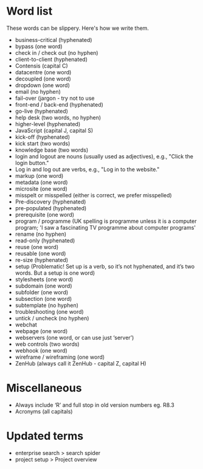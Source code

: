 # Word list
These words can be slippery. Here's how we write them.

- business-critical (hyphenated)
- bypass (one word)
- check in / check out (no hyphen)
- client-to-client (hyphenated)
- Contensis (capital C)
- datacentre (one word)
- decoupled (one word)
- dropdown (one word)
- email (no hyphen)
- fail-over (jargon - try not to use
- front-end / back-end (hyphenated)
- go-live (hyphenated)
- help desk (two words, no hyphen)
- higher-level (hyphenated)
- JavaScript (capital J, capital S)
- kick-off (hyphenated)
- kick start (two words)
- knowledge base (two words)
- login and logout are nouns (usually used as adjectives), e.g., "Click the login button."
- Log in and log out are verbs, e.g., "Log in to the website."
- markup (one word)
- metadata (one word)
- microsite (one word)
- misspelt or misspelled (either is correct, we prefer misspelled)
- Pre-discovery (hyphenated)
- pre-populated (hyphenated)
- prerequisite (one word)
- program / programme (UK spelling is programme unless it is a computer program; 'I saw a fascinating TV programme about computer programs'
- rename (no hyphen)
- read-only (hyphenated)
- reuse (one word)
- reusable (one word)
- re-size (hyphenated)
- setup (Problematic! Set up is a verb, so it’s not hyphenated, and it’s two words. But a setup is one word)
- stylesheets (one word)
- subdomain (one word)
- subfolder (one word)
- subsection (one word)
- subtemplate (no hyphen)
- troubleshooting (one word)
- untick / uncheck (no hyphen)
- webchat
- webpage (one word)
- webservers (one word, or can use just ‘server’)
- web controls (two words)
- webhook (one word)
- wireframe / wireframing (one word)
- ZenHub (always call it ZenHub - capital Z, capital H)

# Miscellaneous

- Always include ‘R’ and full stop in old version numbers eg. R8.3
- Acronyms (all capitals)

# Updated terms
- enterprise search > search spider
- project setup > Project overview
